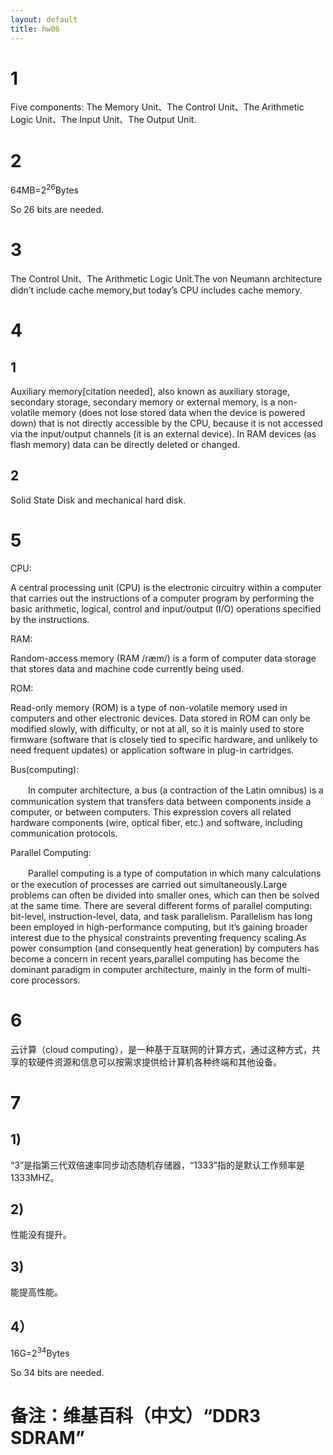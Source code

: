 ```yaml
---
layout: default
title: hw06
---
```


# 1

Five components: The Memory Unit、The Control Unit、The Arithmetic Logic Unit、The Input Unit、The Output Unit.

# 2

64MB=$2^{26}$Bytes


So 26 bits are needed.

# 3
The Control Unit、The Arithmetic Logic Unit.The von Neumann architecture didn’t include cache memory,but today’s CPU includes cache memory.

# 4

## 1
Auxiliary memory[citation needed], also known as auxiliary storage, secondary storage, secondary memory or external memory, is a non-volatile memory (does not lose stored data when the device is powered down) that is not directly accessible by the CPU, because it is not accessed via the input/output channels (it is an external device). In RAM devices (as flash memory) data can be directly deleted or changed.
## 2
Solid State Disk and mechanical hard disk.

# 5

CPU:

A central processing unit (CPU) is the electronic circuitry within a computer that carries out the instructions of a computer program by performing the basic arithmetic, logical, control and input/output (I/O) operations specified by the instructions. 

RAM:

Random-access memory (RAM /ræm/) is a form of computer data storage that stores data and machine code currently being used.

ROM:

Read-only memory (ROM) is a type of non-volatile memory used in computers and other electronic devices. Data stored in ROM can only be modified slowly, with difficulty, or not at all, so it is mainly used to store firmware (software that is closely tied to specific hardware, and unlikely to need frequent updates) or application software in plug-in cartridges.

Bus(computing):

　　In computer architecture, a bus (a contraction of the Latin omnibus) is a communication system that transfers data between components inside a computer, or between computers. This expression covers all related hardware components (wire, optical fiber, etc.) and software, including communication protocols.

Parallel Computing:

　　Parallel computing is a type of computation in which many calculations or the execution of processes are carried out simultaneously.Large problems can often be divided into smaller ones, which can then be solved at the same time. There are several different forms of parallel computing: bit-level, instruction-level, data, and task parallelism. Parallelism has long been employed in high-performance computing, but it’s gaining broader interest due to the physical constraints preventing frequency scaling.As power consumption (and consequently heat generation) by computers has become a concern in recent years,parallel computing has become the dominant paradigm in computer architecture, mainly in the form of multi-core processors.

# 6
云计算（cloud computing），是一种基于互联网的计算方式，通过这种方式，共享的软硬件资源和信息可以按需求提供给计算机各种终端和其他设备。

# 7
## 1)
“3”是指第三代双倍速率同步动态随机存储器，“1333”指的是默认工作频率是1333MHZ。
## 2)
性能没有提升。
## 3)
能提高性能。
## 4）
16G=$2^{34}$Bytes

So 34 bits are needed.

# 备注：维基百科（中文）“DDR3 SDRAM”